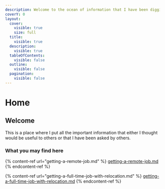 ```yaml
---
description: Welcome to the ocean of information that I have been digging for you.
coverY: 0
layout:
  cover:
    visible: true
    size: full
  title:
    visible: true
  description:
    visible: true
  tableOfContents:
    visible: false
  outline:
    visible: false
  pagination:
    visible: false
---
```


# Home

## Welcome

This is a place where I put all the important information that either I thought would be useful to others or that I have been asked by others.

### What you may find here

{% content-ref url="getting-a-remote-job.md" %}
[getting-a-remote-job.md](getting-a-remote-job.md)
{% endcontent-ref %}

{% content-ref url="getting-a-full-time-job-with-relocation.md" %}
[getting-a-full-time-job-with-relocation.md](getting-a-full-time-job-with-relocation.md)
{% endcontent-ref %}
